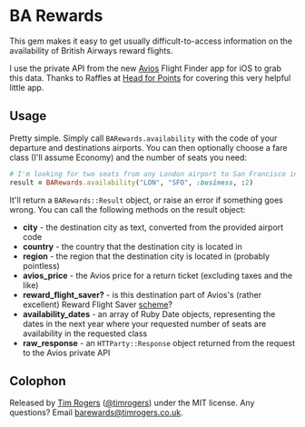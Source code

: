 # BA Rewards

This gem makes it easy to get usually difficult-to-access information
on the availability of British Airways reward flights.

I use the private API from the new [Avios](http://www.avios.com) Flight Finder app for iOS to grab this data. Thanks to Raffles at [Head for Points](http://www.headforpoints.com/2014/06/28/avios-flight-finder-app-launched/) for covering this very helpful little app.

## Usage

Pretty simple. Simply call `BARewards.availability` with the code of your
departure and destinations airports. You can then optionally choose a fare class (I'll assume Economy) and the number of seats you need:

```ruby
# I'm looking for two seats from any London airport to San Francisco in Business
result = BARewards.availability("LON", "SFO", :business, :2)
```

It'll return a `BARewards::Result` object, or raise an error if something goes wrong. You can call the following methods on the result object:

* __city__ - the destination city as text, converted from the provided airport code
* __country__ - the country that the destination city is located in
* __region__ - the region that the destination city is located in (probably pointless)
* __avios_price__ - the Avios price for a return ticket (excluding taxes and the like)
* __reward_flight_saver?__ - is this destination part of Avios's (rather excellent) Reward Flight Saver [scheme](http://www.avios.com/gb/en_gb/spend/reward-flight-saver)?
* __availability_dates__ - an array of Ruby Date objects, representing the dates in the next year where your requested number of seats are availability in the requested class
* __raw\_response__ - an `HTTParty::Response` object returned from the request to the Avios private API

## Colophon

Released by [Tim Rogers](http://timrogers.uk) ([@timrogers](https://twitter.com/timrogers)) under the MIT license. Any questions? Email <barewards@timrogers.co.uk>. 